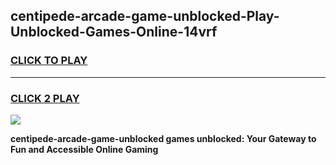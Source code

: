 
## centipede-arcade-game-unblocked-Play-Unblocked-Games-Online-14vrf
<h3>
<a href="https://premium76.site?title=centipede-arcade-game-unblocked&ref=25A">CLICK TO PLAY</a></h3>
<hr>

<h3>
<a href="https://premium76.site?title=centipede-arcade-game-unblocked&ref=25A">CLICK 2 PLAY</a>
  
</h3>

<a href="https://premium76.site?title=centipede-arcade-game-unblocked&ref=25A"><img src="https://clearcache.store/games.png"></a>


**centipede-arcade-game-unblocked games unblocked: Your Gateway to Fun and Accessible Online Gaming**
